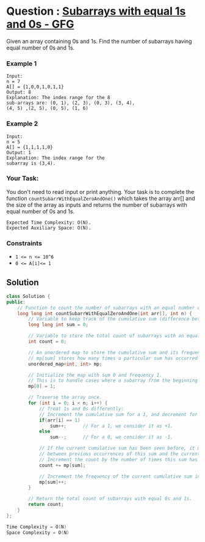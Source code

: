 # Question : [Subarrays with equal 1s and 0s - GFG](https://www.geeksforgeeks.org/problems/count-subarrays-with-equal-number-of-1s-and-0s-1587115620/1)

Given an array containing 0s and 1s. Find the number of subarrays having equal number of 0s and 1s.

### Example 1

```
Input:
n = 7
A[] = {1,0,0,1,0,1,1}
Output: 8
Explanation: The index range for the 8 
sub-arrays are: (0, 1), (2, 3), (0, 3), (3, 4), 
(4, 5) ,(2, 5), (0, 5), (1, 6)
```

### Example 2

```
Input:
n = 5
A[] = {1,1,1,1,0}
Output: 1
Explanation: The index range for the 
subarray is (3,4).
```

### Your Task:
You don't need to read input or print anything. Your task is to complete the function `countSubarrWithEqualZeroAndOne()` which takes the array arr[] and the size of the array as inputs and returns the number of subarrays with equal number of 0s and 1s.

```
Expected Time Complexity: O(N).
Expected Auxiliary Space: O(N).
```

### Constraints

- `1 <= n <= 10^6`
- `0 <= A[i]<= 1`

## Solution

```Cpp
class Solution {
public:
    // Function to count the number of subarrays with an equal number of 0s and 1s.
    long long int countSubarrWithEqualZeroAndOne(int arr[], int n) {
        // Variable to keep track of the cumulative sum (difference between 1s and 0s encountered).
        long long int sum = 0;

        // Variable to store the total count of subarrays with an equal number of 0s and 1s.
        int count = 0;

        // An unordered map to store the cumulative sum and its frequency.
        // mp[sum] stores how many times a particular sum has occurred so far.
        unordered_map<int, int> mp;

        // Initialize the map with sum 0 and frequency 1.
        // This is to handle cases where a subarray from the beginning has equal 0s and 1s.
        mp[0] = 1;

        // Traverse the array once.
        for (int i = 0; i < n; i++) {
            // Treat 1s and 0s differently:
            // Increment the cumulative sum for a 1, and decrement for a 0.
            if(arr[i] == 1)
                sum++;      // For a 1, we consider it as +1.
            else 
                sum--;      // For a 0, we consider it as -1.

            // If the current cumulative sum has been seen before, it means that there are subarrays
            // between previous occurrences of this sum and the current index that have an equal number of 0s and 1s.
            // Increment the count by the number of times this sum has occurred before.
            count += mp[sum];

            // Increment the frequency of the current cumulative sum in the map.
            mp[sum]++;
        }

        // Return the total count of subarrays with equal 0s and 1s.
        return count;
    }
};

Time Complexity = O(N)
Space Complexity = O(N)
```